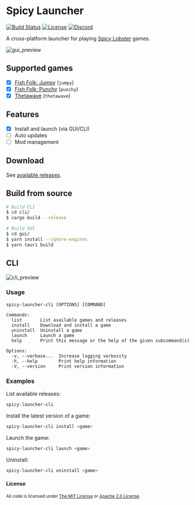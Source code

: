 # Spicy Launcher

[![Build Status](https://img.shields.io/github/actions/workflow/status/spicylobstergames/SpicyLauncher/ci.yml?logo=github&labelColor=1e1c24&color=8bcfcf)](https://github.com/spicylobstergames/SpicyLauncher/actions) [![License](https://img.shields.io/badge/License-MIT%20or%20Apache%202-green.svg?label=license&labelColor=1e1c24&color=34925e)](#license) [![Discord](https://img.shields.io/badge/chat-on%20discord-green.svg?logo=discord&logoColor=fff&labelColor=1e1c24&color=8d5b3f)](https://discord.gg/4smxjcheE5)

A cross-platform launcher for playing [Spicy Lobster](https://github.com/spicylobstergames) games.

![gui_preview](https://user-images.githubusercontent.com/24392180/153517081-9a8b6fb6-3901-430f-abe3-712c1dd8feb4.gif)

## Supported games

- [x] [Fish Folk: Jumpy](https://github.com/fishfolks/jumpy) (`jumpy`)
- [x] [Fish Folk: Punchy](https://github.com/fishfolks/punchy) (`punchy`)
- [x] [Thetawave](https://github.com/thetawavegame/thetawave) (`thetawave`)

## Features

- [x] Install and launch (via GUI/CLI)
- [ ] Auto updates
- [ ] Mod management

## Download

See [available releases](https://github.com/spicylobstergames/SpicyLauncher/releases).

## Build from source

```sh
# Build CLI
$ cd cli/
$ cargo build --release
```

```sh
# Build GUI
$ cd gui/
$ yarn install --ignore-engines
$ yarn tauri build
```

## CLI

![cli_preview](https://user-images.githubusercontent.com/24392180/153515463-847a02c6-de6b-438a-a97d-03cb56d5e7d5.gif)

### Usage

```
spicy-launcher-cli [OPTIONS] [COMMAND]
```

```
Commands:
  list       List available games and releases
  install    Download and install a game
  uninstall  Uninstall a game
  launch     Launch a game
  help       Print this message or the help of the given subcommand(s)

Options:
  -v, --verbose...  Increase logging verbosity
  -h, --help        Print help information
  -V, --version     Print version information
```

### Examples

List available releases:

```sh
spicy-launcher-cli
```

Install the latest version of a game:

```sh
spicy-launcher-cli install <game>
```

Launch the game:

```sh
spicy-launcher-cli launch <game>
```

Uninstall:

```sh
spicy-launcher-cli uninstall <game>
```

#### License

<sup>
All code is licensed under <a href="LICENSE-MIT">The MIT License</a> or <a href="LICENSE-APACHE">Apache 2.0 License</a>.
</sup>
